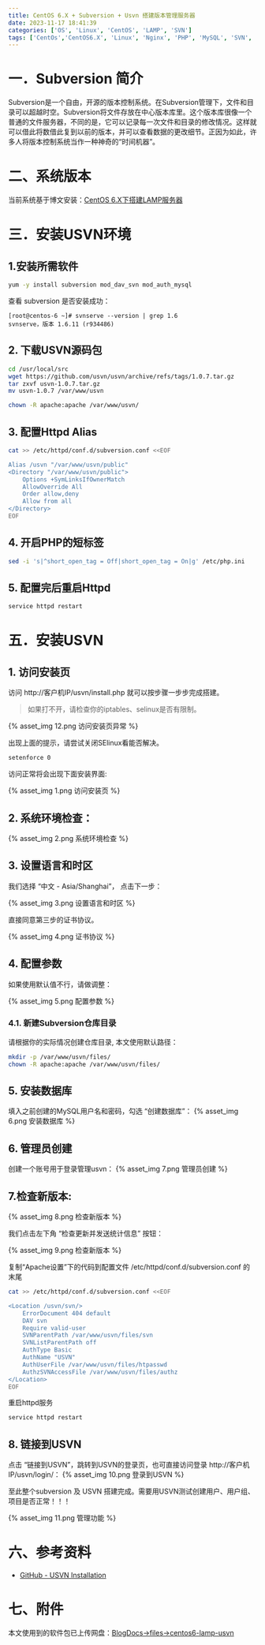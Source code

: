 ```yaml
---
title: CentOS 6.X + Subversion + Usvn 搭建版本管理服务器
date: 2023-11-17 18:41:39
categories: ['OS', 'Linux', 'CentOS', 'LAMP', 'SVN']
tags: ['CentOs','CentOS6.X', 'Linux', 'Nginx', 'PHP', 'MySQL', 'SVN', 'USVN']
---
```


# 一．Subversion 简介

Subversion是一个自由，开源的版本控制系统。在Subversion管理下，文件和目录可以超越时空。Subversion将文件存放在中心版本库里。这个版本库很像一个普通的文件服务器，不同的是，它可以记录每一次文件和目录的修改情况。这样就可以借此将数借此复到以前的版本，并可以查看数据的更改细节。正因为如此，许多人将版本控制系统当作一种神奇的“时间机器”。

# 二、系统版本

当前系统基于博文安装：[CentOS 6.X下搭建LAMP服务器](/blog/2023/11/16/centos6-lamp/)

# 三．安装USVN环境

## 1.安装所需软件
```bash
yum -y install subversion mod_dav_svn mod_auth_mysql
```

查看 subversion 是否安装成功：
```text
[root@centos-6 ~]# svnserve --version | grep 1.6
svnserve，版本 1.6.11 (r934486)
```

## 2. 下载USVN源码包

```bash
cd /usr/local/src
wget https://github.com/usvn/usvn/archive/refs/tags/1.0.7.tar.gz
tar zxvf usvn-1.0.7.tar.gz
mv usvn-1.0.7 /var/www/usvn

chown -R apache:apache /var/www/usvn/
```

## 3. 配置Httpd Alias
```bash
cat >> /etc/httpd/conf.d/subversion.conf <<EOF

Alias /usvn "/var/www/usvn/public"
<Directory "/var/www/usvn/public">
    Options +SymLinksIfOwnerMatch
    AllowOverride All
    Order allow,deny
    Allow from all
</Directory>
EOF
```

## 4. 开启PHP的短标签
```bash
sed -i 's|^short_open_tag = Off|short_open_tag = On|g' /etc/php.ini
```

## 5. 配置完后重启Httpd
```bash
service httpd restart
```

# 五．安装USVN

## 1. 访问安装页

访问 http://客户机IP/usvn/install.php 就可以按步骤一步步完成搭建。

> 如果打不开，请检查你的iptables、selinux是否有限制。
>
{% asset_img 12.png 访问安装页异常 %}

出现上面的提示，请尝试关闭SElinux看能否解决。

```bash
setenforce 0
```

访问正常将会出现下面安装界面:

{% asset_img 1.png 访问安装页 %}

## 2. 系统环境检查：

{% asset_img 2.png 系统环境检查 %}

## 3. 设置语言和时区

我们选择 “中文 - Asia/Shanghai”， 点击下一步：

{% asset_img 3.png 设置语言和时区 %}

直接同意第三步的证书协议。

{% asset_img 4.png 证书协议 %}

## 4. 配置参数

如果使用默认值不行，请做调整：

{% asset_img 5.png 配置参数 %}

### 4.1. 新建Subversion仓库目录

请根据你的实际情况创建仓库目录, 本文使用默认路径：

```bash
mkdir -p /var/www/usvn/files/
chown -R apache:apache /var/www/usvn/files/
```

## 5. 安装数据库

填入之前创建的MySQL用户名和密码，勾选 “创建数据库”：
{% asset_img 6.png 安装数据库 %}

## 6. 管理员创建

创建一个账号用于登录管理usvn：
{% asset_img 7.png 管理员创建 %}

## 7.检查新版本:

{% asset_img 8.png 检查新版本 %}

我们点击左下角 “检查更新并发送统计信息” 按钮：

{% asset_img 9.png 检查新版本 %}

复制“Apache设置”下的代码到配置文件 /etc/httpd/conf.d/subversion.conf 的末尾
```bash
cat >> /etc/httpd/conf.d/subversion.conf <<EOF

<Location /usvn/svn/>
    ErrorDocument 404 default
    DAV svn
    Require valid-user
    SVNParentPath /var/www/usvn/files/svn
    SVNListParentPath off
    AuthType Basic
    AuthName "USVN"
    AuthUserFile /var/www/usvn/files/htpasswd
    AuthzSVNAccessFile /var/www/usvn/files/authz
</Location>
EOF
```
重启httpd服务
```bash
service httpd restart
```

## 8. 链接到USVN

点击 “链接到USVN”，跳转到USVN的登录页，也可直接访问登录 http://客户机IP/usvn/login/：
{% asset_img 10.png 登录到USVN %}

至此整个subversion 及 USVN 搭建完成。需要用USVN测试创建用户、用户组、项目是否正常！！！

{% asset_img 11.png 管理功能 %}

# 六、参考资料

- [GitHub - USVN Installation ](https://github.com/usvn/usvn/wiki/Installation)


# 七、附件

本文使用到的软件包已上传网盘：[BlogDocs->files->centos6-lamp-usvn](https://pan.baidu.com/s/1yEbHDQBzy43uV8gIYXqbnw?pwd=6666#list/path=%2FBlogDocs%2Ffiles%2Fcentos6-lamp-usvn)

